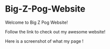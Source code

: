 # Big-Z-Pog-Website
Welcome to Big Z Pog Website!

Follow the link to check out my awesome website!

Here is a screenshot of what my page !


